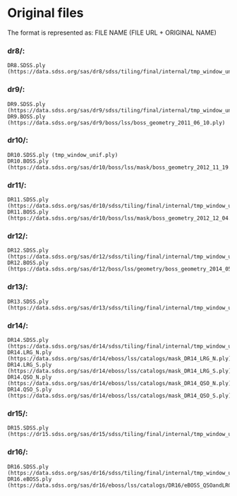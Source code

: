 
# Original files

The format is represented as: FILE NAME (FILE URL + ORIGINAL NAME)

### dr8/:
    DR8.SDSS.ply (https://data.sdss.org/sas/dr8/sdss/tiling/final/internal/tmp_window_unif.ply)

### dr9/:
    DR9.SDSS.ply (https://data.sdss.org/sas/dr9/sdss/tiling/final/internal/tmp_window_unif.ply)
    DR9.BOSS.ply (https://data.sdss.org/sas/dr9/boss/lss/boss_geometry_2011_06_10.ply)

### dr10/:
    DR10.SDSS.ply (tmp_window_unif.ply)
    DR10.BOSS.ply (https://data.sdss.org/sas/dr10/boss/lss/mask/boss_geometry_2012_11_19.ply)

### dr11/:
    DR11.SDSS.ply (https://data.sdss.org/sas/dr10/sdss/tiling/final/internal/tmp_window_unif.ply)
    DR11.BOSS.ply (https://data.sdss.org/sas/dr10/boss/lss/mask/boss_geometry_2012_12_04.ply)

### dr12/:
    DR12.SDSS.ply (https://data.sdss.org/sas/dr12/sdss/tiling/final/internal/tmp_window_unif.ply)
    DR12.BOSS.ply (https://data.sdss.org/sas/dr12/boss/lss/geometry/boss_geometry_2014_05_28.ply)

### dr13/:
    DR13.SDSS.ply (https://data.sdss.org/sas/dr13/sdss/tiling/final/internal/tmp_window_unif.ply)

### dr14/:
    DR14.SDSS.ply (https://data.sdss.org/sas/dr14/sdss/tiling/final/internal/tmp_window_unif.ply)
    DR14.LRG_N.ply (https://data.sdss.org/sas/dr14/eboss/lss/catalogs/mask_DR14_LRG_N.ply)
    DR14.LRG_S.ply (https://data.sdss.org/sas/dr14/eboss/lss/catalogs/mask_DR14_LRG_S.ply)
    DR14.QSO_N.ply (https://data.sdss.org/sas/dr14/eboss/lss/catalogs/mask_DR14_QSO_N.ply)
    DR14.QSO_S.ply (https://data.sdss.org/sas/dr14/eboss/lss/catalogs/mask_DR14_QSO_S.ply)

### dr15/:
    DR15.SDSS.ply (https://dr15.sdss.org/sas/dr15/sdss/tiling/final/internal/tmp_window_unif.ply)

### dr16/:
    DR16.SDSS.ply (https://data.sdss.org/sas/dr16/sdss/tiling/final/internal/tmp_window_unif.ply)
    DR16.eBOSS.ply (https://data.sdss.org/sas/dr16/eboss/lss/catalogs/DR16/eBOSS_QSOandLRG_fullfootprintgeometry_noveto.ply)
